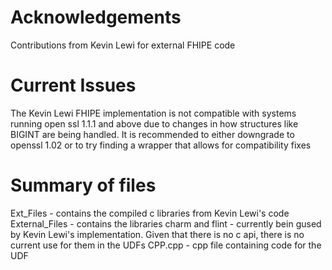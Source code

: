 # Acknowledgements
Contributions from Kevin Lewi for external FHIPE code

# Current Issues
The Kevin Lewi FHIPE implementation is not compatible with systems running open ssl 1.1.1 and above due to changes in how structures like BIGINT are being handled. It is recommended to either downgrade to openssl 1.02 or to try finding a wrapper that allows for compatibility fixes

# Summary of files
Ext_Files - contains the compiled c libraries from Kevin Lewi's code
External_Files - contains the libraries charm and flint - currently bein gused by Kevin Lewi's implementation. Given that there is no c api, there is no current use for them in the UDFs
CPP.cpp        - cpp file containing code for the UDF